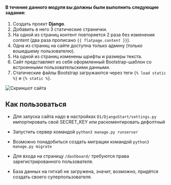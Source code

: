 #### В течение данного модуля вы должны были выполнить следующие задания:

  1. Создать проект **Django**.
  1. Добавить в него 3 статические странички.
  1. На одной из страниц контент повторяется 2 раза без изменения *content* (два раза прописано ```{{ flatpage.content }}```).
  1. Одна из страниц на сайте доступна только админу (только вошедшему пользователю).
  1. На одной из страниц изменены шрифты и размеры текста.
  1. Сайт представляет из себя оформленный Bootstrap-шаблон со встроенными пользовательскими данными.
  1. Статические файлы Bootstrap загружаются через теги ```{% load static %}``` и ```{% static %}```. 

![Скриншот сайта](https://github.com/skripkalisa/SF_PythonFS_Backend/blob/main/D1/Task1.png)

## Как пользоваться

- Для запуска сайта надо в настройках ```D1/DjangoStart/settings.py``` импортировать свой SECRET_KEY или раскоментировать дефолтный

- Запустить сервер командой ```python3 manage.py runserver```

- Возможно понадобиться создать миграции командой ```python3 manage.py migrate```

- Для входа на страницу ```/dashboard/``` требуются права зарегистрированного пользователя. 

- База данных на гитхаб не загружена, значит, возможно, придётся создать своего суперпользователя. 
